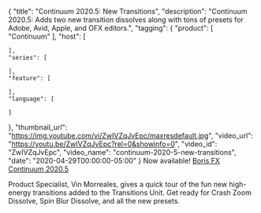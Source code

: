 {
  "title": "Continuum 2020.5: New Transitions",
  "description": "Continuum 2020.5: Adds two new transition dissolves along with tons of presets for Adobe, Avid, Apple, and OFX editors.",
  "tagging": {
    "product": [
      "Continuum"
    ],
    "host": [

    ],
    "series": [

    ],
    "feature": [

    ],
    "language": [

    ]
  },
  "thumbnail_url": "https://img.youtube.com/vi/ZwIVZqJvEpc/maxresdefault.jpg",
  "video_url": "https://youtu.be/ZwIVZqJvEpc?rel=0&showinfo=0",
  "video_id": "ZwIVZqJvEpc",
  "video_name": "continuum-2020-5-new-transitions",
  "date": "2020-04-29T00:00:00-05:00"
}
Now available! [Boris FX Continuum 2020.5](https://borisfx.com/products/continuum/ "Boris FX Continuum")

Product Specialist, Vin Morreales, gives a quick tour of the fun new high-energy transitions added to the Transitions Unit. Get ready for Crash Zoom Dissolve, Spin Blur Dissolve, and all the new presets. 
